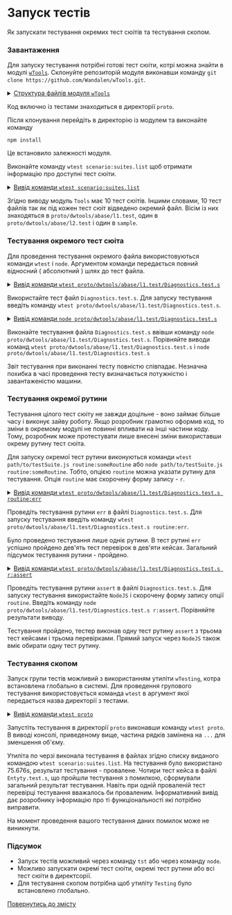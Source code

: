 # Запуск тестів

Як запускати тестування окремих тест сюітів та тестування скопом.

### Завантаження

Для запуску тестування потрібні готові тест сюіти, котрі можна знайти в модулі [`wTools`](<https://github.com/Wandalen/wTools>). Склонуйте репозиторій модуля виконавши команду `git clone https://github.com/Wandalen/wTools.git`.

<details>
  <summary><u>Структура файлів модуля <code>wTools</code></u></summary>

```
wTools
   ├── .git
   ├── doc
   ├── out
   ├── proto
   ├── sample
   ├── ...
   └── package.json

```

</details>

Код включно із тестами знаходиться в директорії `proto`.

Після клонування перейдіть в директорію із модулем та виконайте команду

```
npm install
```

Це встановило залежності модуля.

Виконайте команду `wtest scenario:suites.list` щоб отримати інформацію про доступні тест сюіти.

<details>
  <summary><u>Вивід команди <code>wtest scenario:suites.list</code></u></summary>

```
[user@user ~]$ wtest . scenario:suites.list

/.../wTools/proto/dwtools/abase/l1.test/Array.test.s:19500 - enabled
/.../wTools/proto/dwtools/abase/l1.test/Diagnostics.test.s:309 - enabled
/.../wTools/proto/dwtools/abase/l1.test/Entity.test.s:808 - enabled
/.../wTools/proto/dwtools/abase/l1.test/Map.test.s:4034 - enabled
/.../wTools/proto/dwtools/abase/l1.test/Regexp.test.s:1749 - enabled
/.../wTools/proto/dwtools/abase/l1.test/Routine.test.s:1558 - enabled
/.../wTools/proto/dwtools/abase/l1.test/String.test.s:3887 - enabled
/.../wTools/proto/dwtools/abase/l1.test/Typing.test.s:97 - enabled
/.../wTools/proto/dwtools/abase/l2.test/StringTools.test.s:10462 - enabled
/.../wTools/sample/Sample.test.s:92 - enabled
10 test suites

```

</details>

Згідно виводу модуль `Tools` має 10 тест сюітів. Іншими словами, 10 тест файлів так як під кожен тест сюіт відведено окремий файл. Вісім із них знаходяться в `proto/dwtools/abase/l1.test`, один в `proto/dwtools/abase/l2.test` i один в `sample`.

### Тестування окремого тест сюіта

Для проведення тестування окремого файла використовуються команди `wtest` i `node`. Аргументом команди передається повний відносний ( абсолютний ) шлях до тест файла.

<details>
  <summary><u>Вивід команди <code>wtest proto/dwtools/abase/l1.test/Diagnostics.test.s</code></u></summary>

```
[user@user ~]$ wtest proto/dwtools/abase/l1.test/Diagnostics.test.s

Running test suite ( Tools/base/l1/Diagnostics ) ..
    at  /.../sources/wTools/proto/dwtools/abase/l1.test/Diagnostics.test.s:309

      Passed test routine ( Tools/base/l1/Diagnostics / _err ) in 0.133s
      Passed test routine ( Tools/base/l1/Diagnostics / err ) in 0.075s
      Passed test routine ( Tools/base/l1/Diagnostics / errLog ) in 0.071s
      Passed test routine ( Tools/base/l1/Diagnostics / assert ) in 0.060s
      Passed test routine ( Tools/base/l1/Diagnostics / diagnosticStack ) in 0.053s

    Passed test checks 34 / 34
    Passed test cases 30 / 30
    Passed test routines 5 / 5
    Test suite ( Tools/base/l1/Diagnostics ) ... in 1.088s ... ok


  Testing ... in 1.679s ... ok

```

</details>

Використайте тест файл `Diagnostics.test.s`. Для запуску тестування введіть команду `wtest proto/dwtools/abase/l1.test/Diagnostics.test.s`.

<details>
  <summary><u>Вивід команди <code>node proto/dwtools/abase/l1.test/Diagnostics.test.s</code></u></summary>

```
[user@user ~]$ node proto/dwtools/abase/l1.test/Diagnostics.test.s

Running test suite ( Tools/base/l1/Diagnostics ) ..
    at  /.../sources/wTools/proto/dwtools/abase/l1.test/Diagnostics.test.s:309

      Passed test routine ( Tools/base/l1/Diagnostics / _err ) in 0.121s
      Passed test routine ( Tools/base/l1/Diagnostics / err ) in 0.079s
      Passed test routine ( Tools/base/l1/Diagnostics / errLog ) in 0.080s
      Passed test routine ( Tools/base/l1/Diagnostics / assert ) in 0.061s
      Passed test routine ( Tools/base/l1/Diagnostics / diagnosticStack ) in 0.048s

    Passed test checks 34 / 34
    Passed test cases 30 / 30
    Passed test routines 5 / 5
    Test suite ( Tools/base/l1/Diagnostics ) ... in 1.122s ... ok


  Testing ... in 1.725s ... ok

```

</details>

Виконайте тестування файла `Diagnostics.test.s` ввівши команду `node proto/dwtools/abase/l1.test/Diagnostics.test.s`. Порівняйте виводи команд `wtest proto/dwtools/abase/l1.test/Diagnostics.test.s` i `node proto/dwtools/abase/l1.test/Diagnostics.test.s`

Звіт тестування при виконанні тесту повністю співпадає. Незначна похибка в часі проведення тесту визначається потужністю і завантаженістю машини.

### Тестування окремої рутини

Тестування цілого тест сюіту не завжди доцільне - воно займає більше часу і виконує зайву роботу. Якщо розробник грамотно оформив код, то зміни в окремому модулі не повинні впливати на інші частини коду. Тому, розробник може протестувати лише внесені зміни використавши окрему рутину тест сюіта.

Для запуску окремої тест рутини виконуються команди `wtest path/to/testSuite.js routine:someRoutine` або `node path/to/testSuite.js routine:someRoutine`. Тобто, опцією `routine` можна указати рутину для тестування. Опція `routine` має скорочену форму запису - `r`.

<details>
  <summary><u>Вивід команди <code>wtest proto/dwtools/abase/l1.test/Diagnostics.test.s routine:err</code></u></summary>

```
[user@user ~]$ wtest proto/dwtools/abase/l1.test/Diagnostics.test.s routine:err

Running test suite ( Tools/base/l1/Diagnostics ) ..
    at  /.../sources/wTools/proto/dwtools/abase/l1.test/Diagnostics.test.s:309

       Passed test routine ( Tools/base/l1/Diagnostics / err ) in 0.121s

    Passed test checks 9 / 9
    Passed test cases 9 / 9
    Passed test routines 1 / 1
    Test suite ( Tools/base/l1/Diagnostics ) ... in 0.765s ... ok


  Testing ... in 1.346s ... ok

```

</details>

Проведіть тестування рутини `err` в файлі `Diagnostics.test.s`. Для запуску тестування введіть команду `wtest proto/dwtools/abase/l1.test/Diagnostics.test.s routine:err`.

Було проведено тестування лише одніє рутини. В тест рутині `err` успішно пройдено дев'ять тест перевірок в дев'яти кейсах. Загальний підсумок тестування рутини - пройдено.

<details>
  <summary><u>Вивід команди <code>wtest proto/dwtools/abase/l1.test/Diagnostics.test.s r:assert</code></u></summary>

```
[user@user ~]$ wtest proto/dwtools/abase/l1.test/Diagnostics.test.s routine:assert

Running test suite ( Tools/base/l1/Diagnostics ) ..
    at  /.../sources/wTools/proto/dwtools/abase/l1.test/Diagnostics.test.s:309

       Passed test routine ( Tools/base/l1/Diagnostics / assert ) in 0.068s

    Passed test checks 3 / 3
    Passed test cases 3 / 3
    Passed test routines 1 / 1
    Test suite ( Tools/base/l1/Diagnostics ) ... in 0.714s ... ok


  Testing ... in 1.290s ... ok

```

</details>

Проведіть тестування рутини `assert` в файлі `Diagnostics.test.s`. Для запуску тестування використайте `NodeJS` і скорочену форму запису опції `routine`. Введіть команду `node proto/dwtools/abase/l1.test/Diagnostics.test.s r:assert`. Порівняйте результати виводу.

Тестування пройдено, тестер виконав одну тест рутину `assert` з трьома тест кейсами і трьома перевірками. Прямий запуск через `NodeJS` також вміє обирати одну тест рутину.

### Тестування скопом

Запуск групи тестів можливий з використанням утиліти `wTesting`, котра встановлена глобально в системі. Для проведення групового тестування використовується команда `wtest` в аргумент якої передається назва директорії з тестами.

<details>
  <summary><u>Вивід команди <code>wtest proto</code></u></summary>

```
[user@user ~]$ wtest proto

Running test suite ( Tools/base/l1/Array ) ..
    at  /.../sources/wTools/proto/dwtools/abase/l1.test/Array.test.s:19500

      Passed test routine ( Tools/base/l1/Array / bufferFrom ) in 0.145s
      Passed test routine ( Tools/base/l1/Array / bufferRelen ) in 0.073s
      Passed test routine ( Tools/base/l1/Array / bufferRetype ) in 0.071s
      ...

    Passed test checks 4293 / 4293
    Passed test cases 1891 / 1891
    Passed test routines 173 / 173
    Test suite ( Tools/base/l1/Array ) ... in 44.598s ... ok

    Running test suite ( Tools/base/l1/Diagnostics ) ..
    at  /.../sources/wTools/proto/dwtools/abase/l1.test/Diagnostics.test.s:309

      Passed test routine ( Tools/base/l1/Diagnostics / _err ) in 0.174s
      Passed test routine ( Tools/base/l1/Diagnostics / err ) in 0.061s
      Passed test routine ( Tools/base/l1/Diagnostics / errLog ) in 0.054s
      Passed test routine ( Tools/base/l1/Diagnostics / assert ) in 0.041s
      Passed test routine ( Tools/base/l1/Diagnostics / diagnosticStack ) in 0.048s

    Passed test checks 34 / 34
    Passed test cases 30 / 30
    Passed test routines 5 / 5
    Test suite ( Tools/base/l1/Diagnostics ) ... in 1.030s ... ok

    Running test suite ( Tools/base/l1/Entity ) ..
    at  /.../sources/wTools/proto/dwtools/abase/l1.test/Entity.test.s:808

      Passed test routine ( Tools/base/l1/Entity / eachSample ) in 0.070s
      Passed test routine ( Tools/base/l1/Entity / entityMap ) in 0.094s
      Passed test routine ( Tools/base/l1/Entity / entityFilter ) in 0.073s
      ...
        Test check ( Tools/base/l1/Entity / entitySize / atomic type # 2 ) ... failed
        Test check ( Tools/base/l1/Entity / entitySize / arraylike # 4 ) ... failed
        Test check ( Tools/base/l1/Entity / entitySize / object # 5 ) ... failed
        Test check ( Tools/base/l1/Entity / entitySize / empty call # 6 ) ... failed
      Failed test routine ( Tools/base/l1/Entity / entitySize ) in 0.120s

    Passed test checks 80 / 84
    Passed test cases 76 / 80
    Passed test routines 9 / 10
    Test suite ( Tools/base/l1/Entity ) ... in 1.089s ... failed

    Running test suite ( Tools/base/l1/Map ) ..
    at  /.../sources/wTools/proto/dwtools/abase/l1.test/Map.test.s:4034

      Passed test routine ( Tools/base/l1/Map / mapIs ) in 0.062s
      Passed test routine ( Tools/base/l1/Map / mapCloneAssigning ) in 0.081s
      Passed test routine ( Tools/base/l1/Map / mapExtendConditional ) in 0.072s
      ...

    Passed test checks 686 / 686
    Passed test cases 355 / 355
    Passed test routines 45 / 45
    Test suite ( Tools/base/l1/Map ) ... in 6.329s ... ok

    Running test suite ( Tools/base/l1/Regexp ) ..
    at  /.../sources/wTools/proto/dwtools/abase/l1.test/Regexp.test.s:1749

      Passed test routine ( Tools/base/l1/Regexp / regexpIdentical ) in 0.069s
      Passed test routine ( Tools/base/l1/Regexp / regexpsSources ) in 0.143s
      Passed test routine ( Tools/base/l1/Regexp / regexpsJoin ) in 0.103s
      ...

    Passed test checks 237 / 237
    Passed test cases 211 / 211
    Passed test routines 15 / 15
    Test suite ( Tools/base/l1/Regexp ) ... in 2.755s ... ok

    Running test suite ( Tools/base/l1/Routine ) ..
    at  /.../sources/wTools/proto/dwtools/abase/l1.test/Routine.test.s:1558

      Passed test routine ( Tools/base/l1/Routine / _routineJoin ) in 0.084s
      Passed test routine ( Tools/base/l1/Routine / constructorJoin ) in 0.165s
      Passed test routine ( Tools/base/l1/Routine / routineJoin ) in 0.075s
      ...

    Passed test checks 259 / 259
    Passed test cases 71 / 71
    Passed test routines 9 / 9
    Test suite ( Tools/base/l1/Routine ) ... in 2.290s ... ok

    Running test suite ( Tools/base/l1/String ) ..
    at  /.../sources/wTools/proto/dwtools/abase/l1.test/String.test.s:3887

      Passed test routine ( Tools/base/l1/String / strLeft ) in 0.500s
      Passed test routine ( Tools/base/l1/String / strRight ) in 0.552s
      Passed test routine ( Tools/base/l1/String / strEquivalent ) in 0.075s
      ...

    Passed test checks 714 / 714
    Passed test cases 298 / 298
    Passed test routines 19 / 19
    Test suite ( Tools/base/l1/String ) ... in 4.814s ... ok

    Running test suite ( Tools/base/l1/Typing ) ..
    at  /.../sources/wTools/proto/dwtools/abase/l1.test/Typing.test.s:97

      Passed test routine ( Tools/base/l1/Typing / objectLike ) in 0.074s
      Passed test routine ( Tools/base/l1/Typing / promiseIs ) in 0.042s
      Passed test routine ( Tools/base/l1/Typing / consequenceLike ) in 0.041s

    Passed test checks 20 / 20
    Passed test cases 2 / 2
    Passed test routines 3 / 3
    Test suite ( Tools/base/l1/Typing ) ... in 0.756s ... ok

    Running test suite ( Tools/base/l2/String ) ..
    at  /.../sources/wTools/proto/dwtools/abase/l2.test/StringTools.test.s:10462

      Passed test routine ( Tools/base/l2/String / strRemoveBegin ) in 0.216s
      Passed test routine ( Tools/base/l2/String / strRemoveEnd ) in 0.226s
      Passed test routine ( Tools/base/l2/String / strRemove ) in 0.204s
      ...

    Passed test checks 1311 / 1311
    Passed test cases 930 / 930
    Passed test routines 40 / 40
    Test suite ( Tools/base/l2/String ) ... in 10.201s ... ok



  Testing ... in 75.676s ... failed

```

</details>

Запустіть тестування в директорії `proto` виконавши команду `wtest proto`. В виводі консолі, приведеному вище, частина рядків замінена на `...` для зменшення об'єму.

Утиліта по черзі виконала тестування в файлах згідно списку виданого командою `wtest scenario:suites.list`. На тестування було використано 75.676s, результат тестування - провалене. Чотири тест кейса в файлі `Entyty.test.s`, що пройшли тестування з помилкою, сформували загальний результат тестування. Навіть при одній проваленій тест перевірці тестування вважалось би проваленим. Інформативний вивід дає розробнику інформацію про ті функціональності які потрібно виправити.

На момент проведення вашого тестування даних помилок може не виникнути.

### Підсумок

- Запуск тестів можливий через команду `tst` або через команду `node`.
- Можливо запускати окремі тест сюіти, окремі тест рутини або всі тест сюіти в директсорії.
- Для тестування скопом потрібна щоб утиліту `Testing` було встановлено глобально.

[Повернутись до змісту](../README.md#Туторіали)
